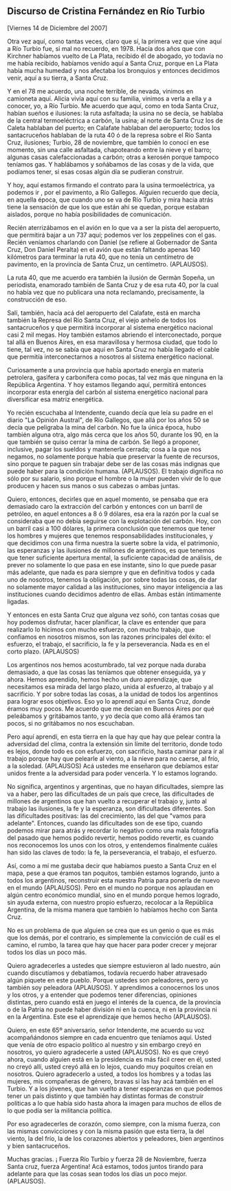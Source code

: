 Discurso de Cristina Fernández en Río Turbio
--------------------------------------------

[Viernes 14 de Diciembre del 2007]

Otra vez aquí, como tantas veces, claro que sí, la primera vez que vine
aquí a Río Turbio fue, si mal no recuerdo, en 1978. Hacía dos años que
con Kirchner habíamos vuelto de La Plata, recibido él de abogado, yo
todavía no me había recibido, habíamos venido aquí a Santa Cruz, porque
en La Plata había mucha humedad y nos afectaba los bronquios y entonces
decidimos venir, aquí a su tierra, a Santa Cruz.

Y en el 78 me acuerdo, una noche terrible, de nevada, vinimos en
camioneta aquí. Alicia vivía aquí con su familia, vinimos a verla a ella
y a conocer, yo, a Río Turbio. Me acuerdo que aquí, como en toda Santa
Cruz, habían sueños e ilusiones: la ruta asfaltada; la usina no se
decía, se hablaba de la central termoeléctrica a carbón, la usina; al
norte de Santa Cruz los de Caleta hablaban del puerto; en Calafate
hablaban del aeropuerto; todos los santacruceños hablaban de la ruta 40
ó de la represa sobre el Río Santa Cruz, ilusiones; Turbio, 28 de
noviembre, que también lo conocí en ese momento, sin una calle
asfaltada, chapoteando entre la nieve y el barro; algunas casas
calefaccionadas a carbón; otras a kerosén porque tampoco teníamos gas. Y
hablábamos y soñábamos de las cosas y de la vida, que podíamos tener, si
esas cosas algún día se pudieran construir.

Y hoy, aquí estamos firmando el contrato para la usina termoeléctrica,
ya podemos ir , por el pavimento, a Río Gallegos. Alguien recuerdo que
decía, en aquella época, que cuando uno se va de Río Turbio y mira hacía
atrás tiene la sensación de que los que están ahí se quedan, porque
estaban aislados, porque no había posibilidades de comunicación.

Recién aterrizábamos en el avión en lo que va a ser la pista del
aeropuerto, que permitirá bajar a un 737 aquí; podemos ver los
zeppelines con el gas. Recién veníamos charlando con Daniel (se refiere
al Gobernador de Santa Cruz, Don Daniel Peralta) en el avión que están
faltando apenas 140 kilómetros para terminar la ruta 40, que no tenía un
centímetro de pavimento, en la provincia de Santa Cruz, un centímetro.
(APLAUSOS).

La ruta 40, que me acuerdo era también la ilusión de Germàn Sopeña, un
periodista, enamorado también de Santa Cruz y de esa ruta 40, por la
cual no había vez que no publicara una nota reclamando, precisamente, la
construcción de eso.

Salí, también, hacía acá del aeropuerto del Calafate, está en marcha
también la Represa del Río Santa Cruz, el viejo anhelo de todos los
santacruceños y que permitirá incorporar al sistema energético nacional
casi 2 mil megas. Hoy también estamos abriendo el interconectado, porque
tal allá en Buenos Aires, en esa maravillosa y hermosa ciudad, que todo
lo tiene, tal vez, no se sabía que aquí en Santa Cruz no había llegado
el cable que permitía interconectarnos a nosotros al sistema energético
nacional.

Curiosamente a una provincia que había aportado energía en materia
petrolera, gasìfera y carbonífera como pocas, tal vez más que ninguna en
la República Argentina. Y hoy estamos llegando aquí, permitirá entonces
incorporar esta energía del carbón al sistema energético nacional para
diversificar esa matriz energética.

Yo recién escuchaba al Intendente, cuando decía que leía su padre en el
diario "La Opinión Austral", de Río Gallegos, que allá por los años 50
se decía que peligraba la mina del carbón. No fue la única época, hubo
también alguna otra, algo más cerca que los años 50, durante los 90, en
la que también se quiso cerrar la mina de carbón. Se llegó a proponer,
inclusive, pagar los sueldos y mantenerla cerrada; cosa a la que nos
negamos, no solamente porque había que preservar la fuente de recursos,
sino porque te paguen sin trabajar debe ser de las cosas más indignas
que puede haber para la condición humana. (APLAUSOS). El trabajo
dignifica no sólo por su salario, sino porque el hombre o la mujer
pueden vivir de lo que producen y hacen sus manos o sus cabezas o ambas
juntas.

Quiero, entonces, decirles que en aquel momento, se pensaba que era
demasiado caro la extracción del carbón y entonces con un barril de
petróleo, en aquel entonces a 8 ó 9 dólares, esa era la razón por la
cual se consideraba que no debía seguirse con la explotación del carbón.
Hoy, con un barril casi a 100 dólares, la primera conclusión que tenemos
que tener los hombres y mujeres que tenemos responsabilidades
institucionales, y que decidimos con una firma nuestra la suerte sobre
la vida, el patrimonio, las esperanzas y las ilusiones de millones de
argentinos, es que tenemos que tener suficiente apertura mental, la
suficiente capacidad de análisis, de prever no solamente lo que pasa en
ese instante, sino lo que puede pasar más adelante, que nada es para
siempre y que en definitiva todos y cada uno de nosotros, tenemos la
obligación, por sobre todas las cosas, de dar no solamente mayor calidad
a las instituciones, sino mayor inteligencia a las instituciones cuando
decidimos adentro de ellas. Ambas están íntimamente ligadas.

Y entonces en esta Santa Cruz que alguna vez soñó, con tantas cosas que
hoy podemos disfrutar, hacer planificar, la clave es entender que para
realizarlo lo hicimos con mucho esfuerzo, con mucho trabajo, que
confiamos en nosotros mismos, son las razones principales del éxito: el
esfuerzo, el trabajo, el sacrificio, la fe y la perseverancia. Nada es
en el corto plazo. (APLAUSOS)

Los argentinos nos hemos acostumbrado, tal vez porque nada duraba
demasiado, a que las cosas las teníamos que obtener enseguida, ya y
ahora. Hemos aprendido, hemos hecho un duro aprendizaje, que necesitamos
esa mirada del largo plazo, unida al esfuerzo, al trabajo y al
sacrificio. Y por sobre todas las cosas, a la unidad de todos los
argentinos para lograr esos objetivos. Eso yo lo aprendí aquí en Santa
Cruz, donde éramos muy pocos. Me acuerdo que me decían en Buenos Aires
por qué peleábamos y gritábamos tanto, y yo decía que como allá éramos
tan pocos, si no gritábamos no nos escuchaban.

Pero aquí aprendí, en esta tierra en la que hay que hay que pelear
contra la adversidad del clima, contra la extensión sin límite del
territorio, donde todo es lejos, donde todo es con esfuerzo, con
sacrificio, hasta caminar para ir al trabajo porque hay que pelearle al
viento, a la nieve para no caerse, al frío, a la soledad. (APLAUSOS) Acá
ustedes me enseñaron que debíamos estar unidos frente a la adversidad
para poder vencerla. Y lo estamos logrando.

No significa, argentinos y argentinas, que no hayan dificultades,
siempre las va a haber, pero las dificultades de un país que crece, las
dificultades de millones de argentinos que han vuelto a recuperar el
trabajo y, junto al trabajo las ilusiones, la fe y la esperanza, son
dificultades diferentes. Son las dificultades positivas: las del
crecimiento, las del que "vamos para adelante". Entonces, cuando las
dificultades son de ese tipo, cuando podemos mirar para atrás y recordar
lo negativo como una mala fotografía del pasado que hemos podido
revertir, hemos podido revertir, es cuando nos reconocemos los unos con
los otros, y entendemos finalmente cuáles han sido las claves de todo:
la fe, la perseverancia, el trabajo, el esfuerzo.

Así, como a mí me gustaba decir que habíamos puesto a Santa Cruz en el
mapa, pese a que éramos tan poquitos, también estamos logrando, junto a
todos los argentinos, reconstruir esta nuestra Patria para ponerla de
nuevo en el mundo (APLAUSOS). Pero en el mundo no porque nos aplaudan en
algún centro económico mundial, sino en el mundo porque hemos logrado,
sin ayuda externa, con nuestro propio esfuerzo, recolocar a la República
Argentina, de la misma manera que también lo habíamos hecho con Santa
Cruz.

No es un problema de que alguien se crea que es un genio o que es más
que los demás, por el contrario, es simplemente la convicción de cuál es
el camino, el rumbo, la tarea que hay que hacer para poder crecer y
mejorar todos los días un poco más.

Quiero agradecerles a ustedes que siempre estuvieron al lado nuestro,
aún cuando discutíamos y debatíamos, todavía recuerdo haber atravesado
algún piquete en este pueblo. Porque ustedes son peleadores, pero yo
también soy peleadora (APLAUSOS). Y aprendimos a conocernos los unos y
los otros, y a entender que podemos tener diferencias, opiniones
distintas, pero cuando está en juego el interés de la cuenca, de la
provincia o de la Patria no puede haber división ni en la cuenca, ni en
la provincia ni en la Argentina. Este ese el aprendizaje que hemos hecho
(APLAUSOS).

Quiero, en este 65º aniversario, señor Intendente, me acuerdo su voz
acompañándonos siempre en cada encuentro que teníamos aquí. Usted que
venía de otro espacio político al nuestro y sin embargo creyó en
nosotros, yo quiero agradecerle a usted (APLAUSOS). No es que creyó
ahora, cuando alguien está en la presidencia es más fácil creer en él,
usted no creyó allí, usted creyó allá en lo lejos, cuando muy poquitos
creían en nosotros. Quiero agradecerlo a usted, a todos los hombres y a
todas las mujeres, mis compañeras de género, bravas si las hay acá
también en el Turbio. Y a los jóvenes, que han vuelto a tener esperanzas
en que podemos tener un país distinto y que también hay distintas formas
de construir políticas a lo que había sido hasta ahora la imagen para
muchos de ellos de lo que podía ser la militancia política.

Por eso agradecerles de corazón, como siempre, con la misma fuerza, con
las mismas convicciones y con la misma pasión que esta tierra, la del
viento, la del frío, la de los corazones abiertos y peleadores, bien
argentinos y bien santacruceños.

Muchas gracias. ¡ Fuerza Río Turbio y fuerza 28 de Noviembre, fuerza
Santa cruz, fuerza Argentina! Acá estamos, todos juntos tirando para
adelante para que las cosas sean todos los días un poco mejor.
(APLAUSOS).
